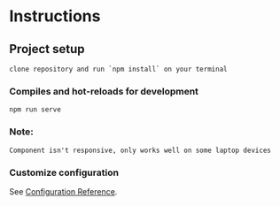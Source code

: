 # Instructions

## Project setup
```
clone repository and run `npm install` on your terminal
```

### Compiles and hot-reloads for development
```
npm run serve
```

### Note:
```
Component isn't responsive, only works well on some laptop devices
```

### Customize configuration
See [Configuration Reference](https://cli.vuejs.org/config/).
